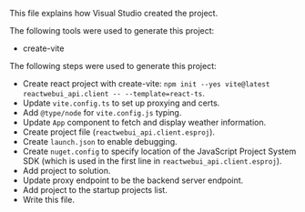 This file explains how Visual Studio created the project.

The following tools were used to generate this project:
- create-vite

The following steps were used to generate this project:
- Create react project with create-vite: `npm init --yes vite@latest reactwebui_api.client -- --template=react-ts`.
- Update `vite.config.ts` to set up proxying and certs.
- Add `@type/node` for `vite.config.js` typing.
- Update `App` component to fetch and display weather information.
- Create project file (`reactwebui_api.client.esproj`).
- Create `launch.json` to enable debugging.
- Create `nuget.config` to specify location of the JavaScript Project System SDK (which is used in the first line in `reactwebui_api.client.esproj`).
- Add project to solution.
- Update proxy endpoint to be the backend server endpoint.
- Add project to the startup projects list.
- Write this file.

